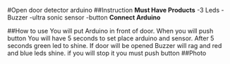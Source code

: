 #Open door detector arduino
##Instruction
**Must Have Products**
-3 Leds
-Buzzer
-ultra sonic sensor
-button
**Connect Arduino**

##How to use
You will put Arduino in front of door. When you will push button You will have 5 seconds to set place arduino and sensor. After 5 seconds green led to shine. If door will be opened Buzzer will rag and red and blue leds shine. if you will stop it you must push button
##Photo   
